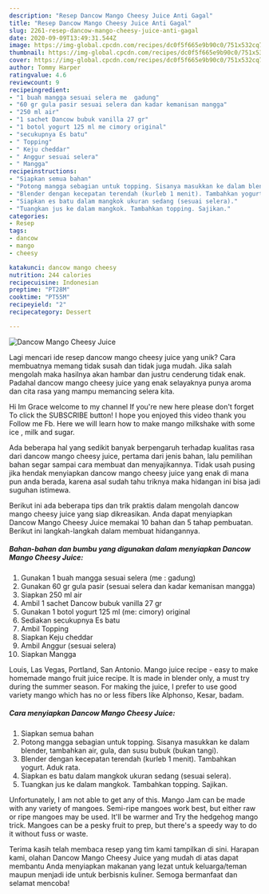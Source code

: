 ```yaml
---
description: "Resep Dancow Mango Cheesy Juice Anti Gagal"
title: "Resep Dancow Mango Cheesy Juice Anti Gagal"
slug: 2261-resep-dancow-mango-cheesy-juice-anti-gagal
date: 2020-09-09T13:49:31.544Z
image: https://img-global.cpcdn.com/recipes/dc0f5f665e9b90c0/751x532cq70/dancow-mango-cheesy-juice-foto-resep-utama.jpg
thumbnail: https://img-global.cpcdn.com/recipes/dc0f5f665e9b90c0/751x532cq70/dancow-mango-cheesy-juice-foto-resep-utama.jpg
cover: https://img-global.cpcdn.com/recipes/dc0f5f665e9b90c0/751x532cq70/dancow-mango-cheesy-juice-foto-resep-utama.jpg
author: Tommy Harper
ratingvalue: 4.6
reviewcount: 9
recipeingredient:
- "1 buah mangga sesuai selera me  gadung"
- "60 gr gula pasir sesuai selera dan kadar kemanisan mangga"
- "250 ml air"
- "1 sachet Dancow bubuk vanilla 27 gr"
- "1 botol yogurt 125 ml me cimory original"
- "secukupnya Es batu"
- " Topping"
- " Keju cheddar"
- " Anggur sesuai selera"
- " Mangga"
recipeinstructions:
- "Siapkan semua bahan"
- "Potong mangga sebagian untuk topping. Sisanya masukkan ke dalam blender, tambahkan air, gula, dan susu bubuk (bukan tangi)."
- "Blender dengan kecepatan terendah (kurleb 1 menit). Tambahkan yogurt. Aduk rata."
- "Siapkan es batu dalam mangkok ukuran sedang (sesuai selera)."
- "Tuangkan jus ke dalam mangkok. Tambahkan topping. Sajikan."
categories:
- Resep
tags:
- dancow
- mango
- cheesy

katakunci: dancow mango cheesy 
nutrition: 244 calories
recipecuisine: Indonesian
preptime: "PT28M"
cooktime: "PT55M"
recipeyield: "2"
recipecategory: Dessert

---
```



![Dancow Mango Cheesy Juice](https://img-global.cpcdn.com/recipes/dc0f5f665e9b90c0/751x532cq70/dancow-mango-cheesy-juice-foto-resep-utama.jpg)

Lagi mencari ide resep dancow mango cheesy juice yang unik? Cara membuatnya memang tidak susah dan tidak juga mudah. Jika salah mengolah maka hasilnya akan hambar dan justru cenderung tidak enak. Padahal dancow mango cheesy juice yang enak selayaknya punya aroma dan cita rasa yang mampu memancing selera kita.

Hi Im Grace welcome to my channel If you&#39;re new here please don&#39;t forget To click the SUBSCRIBE button! I hope you enjoyed this video thank you Follow me Fb. Here we will learn how to make mango milkshake with some ice , milk and sugar.

Ada beberapa hal yang sedikit banyak berpengaruh terhadap kualitas rasa dari dancow mango cheesy juice, pertama dari jenis bahan, lalu pemilihan bahan segar sampai cara membuat dan menyajikannya. Tidak usah pusing jika hendak menyiapkan dancow mango cheesy juice yang enak di mana pun anda berada, karena asal sudah tahu triknya maka hidangan ini bisa jadi suguhan istimewa.


Berikut ini ada beberapa tips dan trik praktis dalam mengolah dancow mango cheesy juice yang siap dikreasikan. Anda dapat menyiapkan Dancow Mango Cheesy Juice memakai 10 bahan dan 5 tahap pembuatan. Berikut ini langkah-langkah dalam membuat hidangannya.

<!--inarticleads1-->

##### Bahan-bahan dan bumbu yang digunakan dalam menyiapkan Dancow Mango Cheesy Juice:

1. Gunakan 1 buah mangga sesuai selera (me : gadung)
1. Gunakan 60 gr gula pasir (sesuai selera dan kadar kemanisan mangga)
1. Siapkan 250 ml air
1. Ambil 1 sachet Dancow bubuk vanilla 27 gr
1. Gunakan 1 botol yogurt 125 ml (me: cimory) original
1. Sediakan secukupnya Es batu
1. Ambil  Topping
1. Siapkan  Keju cheddar
1. Ambil  Anggur (sesuai selera)
1. Siapkan  Mangga


Louis, Las Vegas, Portland, San Antonio. Mango juice recipe - easy to make homemade mango fruit juice recipe. It is made in blender only, a must try during the summer season. For making the juice, I prefer to use good variety mango which has no or less fibers like Alphonso, Kesar, badam. 

<!--inarticleads2-->

##### Cara menyiapkan Dancow Mango Cheesy Juice:

1. Siapkan semua bahan
1. Potong mangga sebagian untuk topping. Sisanya masukkan ke dalam blender, tambahkan air, gula, dan susu bubuk (bukan tangi).
1. Blender dengan kecepatan terendah (kurleb 1 menit). Tambahkan yogurt. Aduk rata.
1. Siapkan es batu dalam mangkok ukuran sedang (sesuai selera).
1. Tuangkan jus ke dalam mangkok. Tambahkan topping. Sajikan.


Unfortunately, I am not able to get any of this. Mango Jam can be made with any variety of mangoes. Semi-ripe mangoes work best, but either raw or ripe mangoes may be used. It&#39;ll be warmer and Try the hedgehog mango trick. Mangoes can be a pesky fruit to prep, but there&#39;s a speedy way to do it without fuss or waste. 

Terima kasih telah membaca resep yang tim kami tampilkan di sini. Harapan kami, olahan Dancow Mango Cheesy Juice yang mudah di atas dapat membantu Anda menyiapkan makanan yang lezat untuk keluarga/teman maupun menjadi ide untuk berbisnis kuliner. Semoga bermanfaat dan selamat mencoba!
